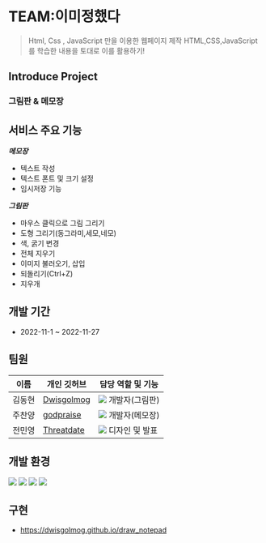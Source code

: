 # TEAM:이미정했다
> Html, Css , JavaScript 만을 이용한 웹페이지 제작
> HTML,CSS,JavaScript 를 학습한 내용을 토대로 이를 활용하기!
## Introduce Project
### 그림판 & 메모장

## 서비스 주요 기능  
**_메모장_**
- 텍스트 작성
- 텍스트 폰트 및 크기 설정
- 임시저장 기능
  
**_그림판_**
- 마우스 클릭으로 그림 그리기
- 도형 그리기(동그라미,세모,네모)
- 색, 굵기 변경
- 전체 지우기
- 이미지 불러오기, 삽입
- 되돌리기(Ctrl+Z)
- 지우개

## 개발 기간
- 2022-11-1 ~ 2022-11-27

## 팀원
| 이름   | 개인 깃허브                                     | 담당 역할 및 기능                                                                                                                                          |
| ------ | ----------------------------------------------- | ---------------------------------------------------------------------------------------------------------------------------------------------------------- |
| 김동현 | [Dwisgolmog](https://github.com/Dwisgolmog) | <img src="https://img.shields.io/badge/developer-blue?style=flat"> 개발자(그림판)                                                                                        |
| 주찬양 | [godpraise](https://github.com/godpraise)           | <img src="https://img.shields.io/badge/developer-blue?style=flat"> 개발자(메모장)               |
| 전민영 | [Threatdate](https://github.com/Threatdate?tab=projects)         | <img src="https://img.shields.io/badge/developer-blue?style=flat"> 디자인 및 발표                                                          |

## 개발 환경
<div>
  <img src="https://img.shields.io/badge/html5-E34F26?style=for-the-badge&logo=html5&logoColor=white"> 
  <img src="https://img.shields.io/badge/css-1572B6?style=for-the-badge&logo=css3&logoColor=white"> 
  <img src="https://img.shields.io/badge/javascript-F7DF1E?style=for-the-badge&logo=javascript&logoColor=black"> 
  <img src="https://img.shields.io/badge/VisualStudioCdoe-007ACC?style=for-the-badge&logo=visualstudiocode&logoColor=white">
</div>

## 구현
- https://dwisgolmog.github.io/draw_notepad
